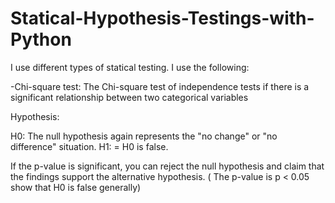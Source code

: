 # Statical-Hypothesis-Testings-with-Python

I use different types of statical testing. I use the following:

-Chi-square test:  The Chi-square test of independence tests if there is a significant relationship between two categorical variables

Hypothesis:

H0: The null hypothesis again represents the "no change" or "no difference" situation.
H1: =  H0 is false.

If the p-value is significant, you can reject the null hypothesis and claim that the findings support the alternative hypothesis. ( The p-value is p < 0.05 show that H0 is false generally)
